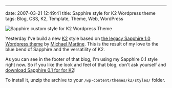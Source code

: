 ---
date: 2007-03-21 12:49:41
title: Sapphire style for K2 Wordpress theme
tags: Blog, CSS, K2, Template, Theme, Web, WordPress

![Sapphire custom style for K2 Wordpress Theme](/uploads/2007/k2-sapphire.png)

Yesterday I've build a new
[K2](https://web.archive.org/web/20150107112837/http://getk2.com/about/) style
based on
[the legacy Sapphire 1.0 Wordpress theme](https://web.archive.org/web/20071001205059/http://www.michaelmartine.com/free-wordpress-themes/free-wordpress-theme-sapphire/)
by [Michael Martine](https://web.archive.org/web/20071002094737/http://www.michaelmartine.com/about-michael-martine-helping-bloggers/). This is the result of my
love to the blue bend of Sapphire and the versatility of K2.

As you can see in the footer of that blog, I'm using my Sapphire 0.1 style right
now. So if you like the look and feel of that blog, don't ask yourself and
[download Sapphire 0.1 for for K2](https://github.com/kdeldycke/sapphire/archive/sapphire-0.1.zip)!

To install it, unzip the archive to your `/wp-content/themes/k2/styles/` folder.
